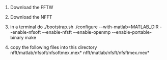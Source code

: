 
1. Download the FFTW

2. Download the NFFT

3. in a terminal do
./bootstrap.sh 
./configure --with-matlab=MATLAB_DIR --enable-nfsoft --enable-nfsft --enable-openmp --enable-portable-binary 
make

4. copy the following files into this directory
nfft/matlab/nfsoft/nfsoftmex.mex* 
nfft/matlab/nfsft/nfsftmex.mex* 
